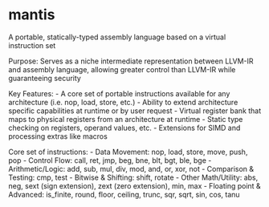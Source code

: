 # mantis
A portable, statically-typed assembly language based on a virtual instruction set

Purpose: Serves as a niche intermediate representation between LLVM-IR and assembly language, allowing greater control than LLVM-IR while guaranteeing security

Key Features:
    - A core set of portable instructions available for any architecture (i.e. nop, load, store, etc.)
    - Ability to extend architecture specific capabilities at runtime or by user request
    - Virtual register bank that maps to physical registers from an architecture at runtime
    - Static type checking on registers, operand values, etc.
    - Extensions for SIMD and processing extras like macros

Core set of instructions:
    - Data Movement: nop, load, store, move, push, pop
    - Control Flow: call, ret, jmp, beg, bne, blt, bgt, ble, bge
    - Arithmetic/Logic: add, sub, mul, div, mod, and, or, xor, not
    - Comparison & Testing: cmp, test
    - Bitwise & Shifting: shift, rotate
    - Other Math/Utility: abs, neg, sext (sign extension), zext (zero extension), min, max
    - Floating point & Advanced: is_finite, round, floor, ceiling, trunc, sqr, sqrt, sin, cos, tanu
